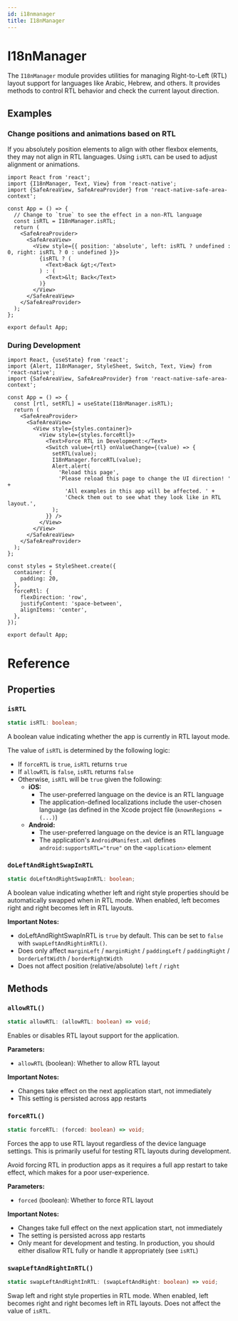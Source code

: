 ```yaml
---
id: i18nmanager
title: I18nManager
---
```


# I18nManager

The `I18nManager` module provides utilities for managing Right-to-Left (RTL) layout support for languages like Arabic, Hebrew, and others. It provides methods to control RTL behavior and check the current layout direction.

## Examples

### Change positions and animations based on RTL

If you absolutely position elements to align with other flexbox elements, they may not align in RTL languages. Using `isRTL` can be used to adjust alignment or animations.

```SnackPlayer name=I18nManager%20Change%20Absolute%20Positions%20And%20Animations
import React from 'react';
import {I18nManager, Text, View} from 'react-native';
import {SafeAreaView, SafeAreaProvider} from 'react-native-safe-area-context';

const App = () => {
  // Change to `true` to see the effect in a non-RTL language
  const isRTL = I18nManager.isRTL;
  return (
    <SafeAreaProvider>
      <SafeAreaView>
        <View style={{ position: 'absolute', left: isRTL ? undefined : 0, right: isRTL ? 0 : undefined }}>
          {isRTL ? (
            <Text>Back &gt;</Text>
          ) : (
            <Text>&lt; Back</Text>
          )}
        </View>
      </SafeAreaView>
    </SafeAreaProvider>
  );
};

export default App;
```

### During Development

```SnackPlayer name=I18nManager%20During%20Development
import React, {useState} from 'react';
import {Alert, I18nManager, StyleSheet, Switch, Text, View} from 'react-native';
import {SafeAreaView, SafeAreaProvider} from 'react-native-safe-area-context';

const App = () => {
  const [rtl, setRTL] = useState(I18nManager.isRTL);
  return (
    <SafeAreaProvider>
      <SafeAreaView>
        <View style={styles.container}>
          <View style={styles.forceRtl}>
            <Text>Force RTL in Development:</Text>
            <Switch value={rtl} onValueChange={(value) => {
              setRTL(value);
              I18nManager.forceRTL(value);
              Alert.alert(
                'Reload this page',
                'Please reload this page to change the UI direction! ' +
                  'All examples in this app will be affected. ' +
                  'Check them out to see what they look like in RTL layout.',
              );
            }} />
          </View>
        </View>
      </SafeAreaView>
    </SafeAreaProvider>
  );
};

const styles = StyleSheet.create({
  container: {
    padding: 20,
  },
  forceRtl: {
    flexDirection: 'row',
    justifyContent: 'space-between',
    alignItems: 'center',
  },
});

export default App;
```

# Reference

## Properties

### `isRTL`

```typescript
static isRTL: boolean;
```

A boolean value indicating whether the app is currently in RTL layout mode.

The value of `isRTL` is determined by the following logic:

- If `forceRTL` is `true`, `isRTL` returns `true`
- If `allowRTL` is `false`, `isRTL` returns `false`
- Otherwise, `isRTL` will be `true` given the following:
  - **iOS:**
    - The user-preferred language on the device is an RTL language
    - The application-defined localizations include the user-chosen language (as defined in the Xcode project file (`knownRegions = (...)`)
  - **Android:**
    - The user-preferred language on the device is an RTL language
    - The application's `AndroidManifest.xml` defines `android:supportsRTL="true"` on the `<application>` element

### `doLeftAndRightSwapInRTL`

```typescript
static doLeftAndRightSwapInRTL: boolean;
```

A boolean value indicating whether left and right style properties should be automatically swapped when in RTL mode. When enabled, left becomes right and right becomes left in RTL layouts.

**Important Notes:**

- doLeftAndRightSwapInRTL is `true` by default. This can be set to `false` with `swapLeftAndRightinRTL()`.
- Does only affect `marginLeft` / `marginRight` / `paddingLeft` / `paddingRight` / `borderLeftWidth` / `borderRightWidth`
- Does not affect position (relative/absolute) `left` / `right`

## Methods

### `allowRTL()`

```typescript
static allowRTL: (allowRTL: boolean) => void;
```

Enables or disables RTL layout support for the application.

**Parameters:**

- `allowRTL` (boolean): Whether to allow RTL layout

**Important Notes:**

- Changes take effect on the next application start, not immediately
- This setting is persisted across app restarts

### `forceRTL()`

```typescript
static forceRTL: (forced: boolean) => void;
```

Forces the app to use RTL layout regardless of the device language settings. This is primarily useful for testing RTL layouts during development.

Avoid forcing RTL in production apps as it requires a full app restart to take effect, which makes for a poor user-experience.

**Parameters:**

- `forced` (boolean): Whether to force RTL layout

**Important Notes:**

- Changes take full effect on the next application start, not immediately
- The setting is persisted across app restarts
- Only meant for development and testing. In production, you should either disallow RTL fully or handle it appropriately (see `isRTL`)

### `swapLeftAndRightInRTL()`

```typescript
static swapLeftAndRightInRTL: (swapLeftAndRight: boolean) => void;
```

Swap left and right style properties in RTL mode. When enabled, left becomes right and right becomes left in RTL layouts. Does not affect the value of `isRTL`. 
